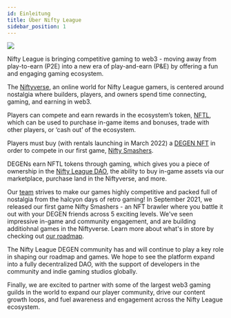 ```yaml
---
id: Einleitung
title: Über Nifty League
sidebar_position: 1
---
```


![](/img/story.gif)

Nifty League is bringing competitive gaming to web3 - moving away from play-to-earn (P2E) into a new era of play-and-earn (P&E) by offering a fun and engaging gaming ecosystem.

The [Niftyverse](https://docs.niftyleague.com/overview/games/niftyverse), an online world for Nifty League gamers, is centered around nostalgia where builders, players, and owners spend time connecting, gaming, and earning in web3.

Players can compete and earn rewards in the ecosystem’s token, [NFTL](https://docs.niftyleague.com/overview/nftl/overview), which can be used to purchase in-game items and bonuses, trade with other players, or ‘cash out’ of the ecosystem.

Players must buy (with rentals launching in March 2022) a [DEGEN NFT](https://opensea.io/collection/niftydegen) in order to compete in our first game, [Nifty Smashers](https://docs.niftyleague.com/overview/games/nifty-smashers).

DEGENs earn NFTL tokens through gaming, which gives you a piece of ownership in the [Nifty League DAO](https://docs.niftyleague.com/overview/nifty-dao/overview), the ability to buy in-game assets via our marketplace, purchase land in the Niftyverse, and more.

Our [team](https://docs.niftyleague.com/overview/team) strives to make our games highly competitive and packed full of nostalgia from the halcyon days of retro gaming! In September 2021, we released our first game Nifty Smashers - an NFT brawler where you battle it out with your DEGEN friends across 5 exciting levels. We've seen impressive in-game and community engagement, and are building additiohnal games in the Niftyverse. Learn more about what's in store by checking out [our roadmap](http://localhost:3000/overview/roadmap).

The Nifty League DEGEN community has and will continue to play a key role in shaping our roadmap and games. We hope to see the platform expand into a fully decentralized DAO, with the support of developers in the community and indie gaming studios globally.

Finally, we are excited to partner with some of the largest web3 gaming guilds in the world to expand our player community, drive our content growth loops, and fuel awareness and engagement across the Nifty League ecosystem.
